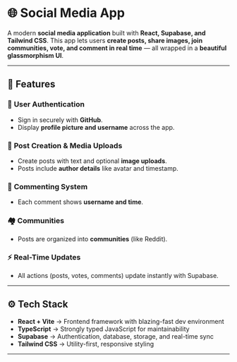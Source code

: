 # 🌐 **Social Media App**  

A modern **social media application** built with **React, Supabase, and Tailwind CSS**. This app lets users **create posts, share images, join communities, vote, and comment in real time** — all wrapped in a **beautiful glassmorphism UI**.  

---

## 🚀 **Features**  

### 🔑 **User Authentication**  
- Sign in securely with **GitHub**.  
- Display **profile picture and username** across the app.  

### 📝 **Post Creation & Media Uploads**  
- Create posts with text and optional **image uploads**.  
- Posts include **author details** like avatar and timestamp.  
 
### 💬 **Commenting System**    
- Each comment shows **username and time**.  

### 🏘️ **Communities**  
- Posts are organized into **communities** (like Reddit).    

### ⚡ **Real-Time Updates**  
- All actions (posts, votes, comments) update instantly with Supabase.  

---

## ⚙️ **Tech Stack**  

- **React + Vite** → Frontend framework with blazing-fast dev environment  
- **TypeScript** → Strongly typed JavaScript for maintainability  
- **Supabase** → Authentication, database, storage, and real-time sync  
- **Tailwind CSS** → Utility-first, responsive styling  

---

